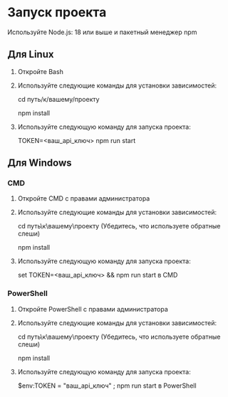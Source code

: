 # Запуск проекта
Используйте Node.js: 18 или выше и пакетный менеджер npm
## Для Linux
1. Откройте Bash
2. Используйте следующие команды для установки зависимостей: 

    cd путь/к/вашему/проекту

    npm install

3. Используйте следующую команду для запуска проекта:  

    TOKEN=<ваш_api_ключ> npm run start 

## Для Windows
### CMD
1. Откройте CMD с правами администратора
2. Используйте следующие команды для установки зависимостей:

    cd путь\к\вашему\проекту (Убедитесь, что используете обратные слеши)

    npm install

3. Используйте следующую команду для запуска проекта:

    set TOKEN=<ваш_api_ключ> && npm run start в CMD 

### PowerShell
1. Откройте PowerShell с правами администратора
2. Используйте следующие команды для установки зависимостей:

    cd путь\к\вашему\проекту (Убедитесь, что используете обратные слеши)

    npm install

3. Используйте следующую команду для запуска проекта:

    $env:TOKEN = "ваш_api_ключ" ; npm run start в PowerShell


